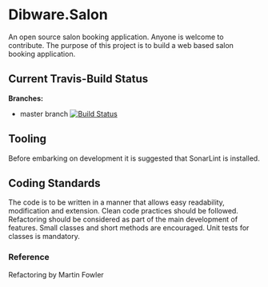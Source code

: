 # Dibware.Salon
An open source salon booking application. Anyone is welcome to contribute. 
The purpose of this project is to build a web based salon booking application.

## Current Travis-Build Status
**Branches:**
* master branch [![Build Status](https://api.travis-ci.com/dibley1973/Dibware.Salon.svg?branch=master)](https://travis-ci.com/dibley1973/Dibware.Salon)

## Tooling
Before embarking on development it is suggested that SonarLint is installed.

## Coding Standards
The code is to be written in a manner that allows easy readability, modification and extension. Clean code practices should be followed. Refactoring should be considered as part of the main development of features. Small classes and short methods are encouraged. Unit tests for classes is mandatory.

### Reference
Refactoring by Martin Fowler
